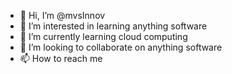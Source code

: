 - 👋 Hi, I’m @mvsInnov
- 👀 I’m interested in learning anything software
- 🌱 I’m currently learning cloud computing
- 💞️ I’m looking to collaborate on anything software
- 📫 How to reach me 

<!---
mvsInnov/mvsInnov is a ✨ special ✨ repository because its `README.md` (this file) appears on your GitHub profile.
You can click the Preview link to take a look at your changes.
--->
